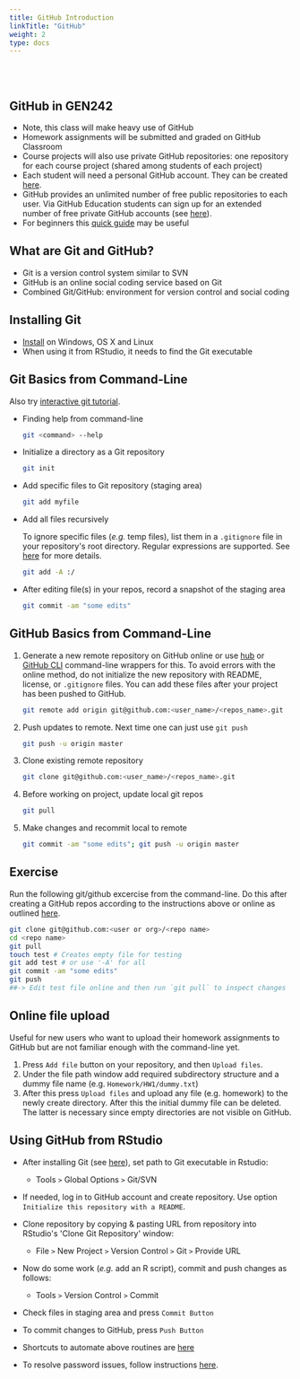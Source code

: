 ```yaml
---
title: GitHub Introduction
linkTitle: "GitHub"
weight: 2
type: docs
---
```


<br/>
<br/>

## GitHub in GEN242 

+ Note, this class will make heavy use of GitHub 
+ Homework assignments will be submitted and graded on GitHub Classroom
+ Course projects will also use private GitHub repositories: one repository for each course project (shared among students of each project)
+ Each student will need a personal GitHub account. They can be created [here](https://github.com/personal).
+ GitHub provides an unlimited number of free public repositories to each user. Via GitHub Education students can sign up for an extended number of free private GitHub accounts (see [here](https://education.github.com)).
+ For beginners this [quick guide](https://guides.github.com/activities/hello-world/) may be useful

## What are Git and GitHub?

+ Git is a version control system similar to SVN
+ GitHub is an online social coding service based on Git 
+ Combined Git/GitHub: environment for version control and social coding

## Installing Git
+ [Install](http://git-scm.com/book/en/Getting-Started-Installing-Git) on Windows, OS X and Linux
+ When using it from RStudio, it needs to find the Git executable

## Git Basics from Command-Line

Also try [interactive git tutorial](https://try.github.io/levels/1/challenges/1).

+ Finding help from command-line 

    ```sh
    git <command> --help
    ```

+ Initialize a directory as a Git repository

    ```sh
    git init
    ```
	
+ Add specific files to Git repository (staging area) 

   ```sh
   git add myfile
   ```

+ Add all files recursively 

  To ignore specific files (_e.g._ temp files), list them in a `.gitignore` file in your repository's root directory. Regular expressions are supported. See [here](https://help.github.com/articles/ignoring-files/) for more details.

   ```sh
   git add -A :/
   ```

+ After editing file(s) in your repos, record a snapshot of the staging area 

   ```sh
   git commit -am "some edits"
   ```

## GitHub Basics from Command-Line

1. Generate a new remote repository on GitHub online or use [hub](https://hub.github.com/) or [GitHub CLI](https://github.com/cli/cli#installation) command-line wrappers for this. To avoid errors with the online method, do not
   initialize the new repository with README, license, or `.gitignore` files. You can
   add these files after your project has been pushed to GitHub.

   ```sh
   git remote add origin git@github.com:<user_name>/<repos_name>.git
   ```

2. Push updates to remote. Next time one can just use `git push`

    ```sh
    git push -u origin master
    ```

3. Clone existing remote repository
    
    ```sh
    git clone git@github.com:<user_name>/<repos_name>.git
    ```

4. Before working on project, update local git repos 

    ```sh
    git pull 
    ```

5. Make changes and recommit local to remote 

    ```sh
    git commit -am "some edits"; git push -u origin master
    ```

## Exercise

Run the following git/github excercise from the command-line. Do this after creating a GitHub repos according to the instructions above or online as outlined [here](https://girke.bioinformatics.ucr.edu/GEN242/assignments/homework/hw01/hw01/#b-homework-submission-to-a-private-github-repository).

```sh 
git clone git@github.com:<user or org>/<repo name> 
cd <repo name>
git pull
touch test # Creates empty file for testing
git add test # or use '-A' for all
git commit -am "some edits"
git push 
##-> Edit test file online and then run `git pull` to inspect changes
```

## Online file upload

Useful for new users who want to upload their homework assignments to GitHub but are not familiar enough with the command-line yet.

1. Press `Add file` button on your repository, and then `Upload files`. 
2. Under the file path window add required subdirectory structure and a dummy file name (e.g. `Homework/HW1/dummy.txt`)
3. After this press `Upload files` and upload any file (e.g. homework) to the newly create directory. After this the initial dummy file can be deleted. The latter is necessary since empty directories are not visible on GitHub.

## Using GitHub from RStudio
+ After installing Git (see [here](https://git-scm.com/book/en/v2/Getting-Started-Installing-Git)), set path to Git executable in Rstudio: 
	+ Tools `>` Global Options `>` Git/SVN

+ If needed, log in to GitHub account and create repository. Use option `Initialize this repository with a README`. 

+ Clone repository by copying & pasting URL from repository into RStudio's 'Clone Git Repository' window: 
    + File `>` New Project `>` Version Control `>` Git `>` Provide URL

+ Now do some work (_e.g._ add an R script), commit and push changes as follows: 
    + Tools `>` Version Control `>` Commit

+ Check files in staging area and press `Commit Button`

+ To commit changes to GitHub, press `Push Button`

+ Shortcuts to automate above routines are [here](https://support.rstudio.com/hc/en-us/articles/200711853-Keyboard-Shortcuts)

+ To resolve password issues, follow instructions [here](https://github.com/jennybc/stat540_2014/blob/master/seminars/seminar92_git.md). 


